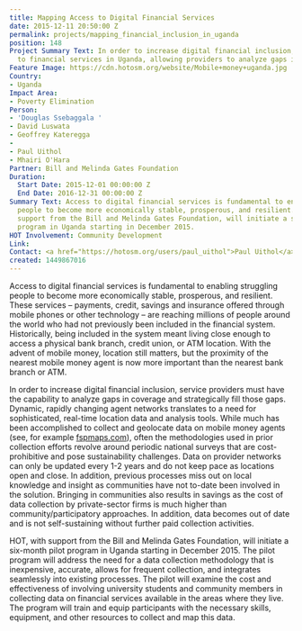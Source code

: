```yaml
---
title: Mapping Access to Digital Financial Services
date: 2015-12-11 20:50:00 Z
permalink: projects/mapping_financial_inclusion_in_uganda
position: 148
Project Summary Text: In order to increase digital financial inclusion, HOT maps access
  to financial services in Uganda, allowing providers to analyze gaps in coverage.
Feature Image: https://cdn.hotosm.org/website/Mobile+money+uganda.jpg
Country:
- Uganda
Impact Area:
- Poverty Elimination
Person:
- 'Douglas Ssebaggala '
- David Luswata
- Geoffrey Kateregga
- 
- Paul Uithol
- Mhairi O'Hara
Partner: Bill and Melinda Gates Foundation
Duration:
  Start Date: 2015-12-01 00:00:00 Z
  End Date: 2016-12-31 00:00:00 Z
Summary Text: Access to digital financial services is fundamental to enabling poor
  people to become more economically stable, prosperous, and resilient. HOT, with
  support from the Bill and Melinda Gates Foundation, will initiate a six-month pilot
  program in Uganda starting in December 2015.
HOT Involvement: Community Development
Link: 
Contact: <a href="https://hotosm.org/users/paul_uithol">Paul Uithol</a>
created: 1449867016
---
```


Access to digital financial services is fundamental to enabling struggling people to become more economically stable, prosperous, and resilient. These services – payments, credit, savings and insurance offered through mobile phones or other technology – are reaching millions of people around the world who had not previously been included in the financial system. Historically, being included in the system meant living close enough to access a physical bank branch, credit union, or ATM location. With the advent of mobile money, location still matters, but the proximity of the nearest mobile money agent is now more important than the nearest bank branch or ATM.

In order to increase digital financial inclusion, service providers must have the capability to analyze gaps in coverage and strategically fill those gaps. Dynamic, rapidly changing agent networks translates to a need for sophisticated, real-time location data and analysis tools. While much has been accomplished to collect and geolocate data on mobile money agents (see, for example [fspmaps.com](http://fspmaps.com)), often the methodologies used in prior collection efforts revolve around periodic national surveys that are cost-prohibitive and pose sustainability challenges. Data on provider networks can only be updated every 1-2 years and do not keep pace as locations open and close. In addition, previous processes miss out on local knowledge and insight as communities have not to-date been involved in the solution. Bringing in communities also results in savings as the cost of data collection by private-sector firms is much higher than community/participatory approaches. In addition, data becomes out of date and is not self-sustaining without further paid collection activities.

HOT, with support from the Bill and Melinda Gates Foundation, will initiate a six-month pilot program in Uganda starting in December 2015. The pilot program will address the need for a data collection methodology that is inexpensive, accurate, allows for frequent collection, and integrates seamlessly into existing processes. The pilot will examine the cost and effectiveness of involving university students and community members in collecting data on financial services available in the areas where they live. The program will train and equip participants with the necessary skills, equipment, and other resources to collect and map this data.
